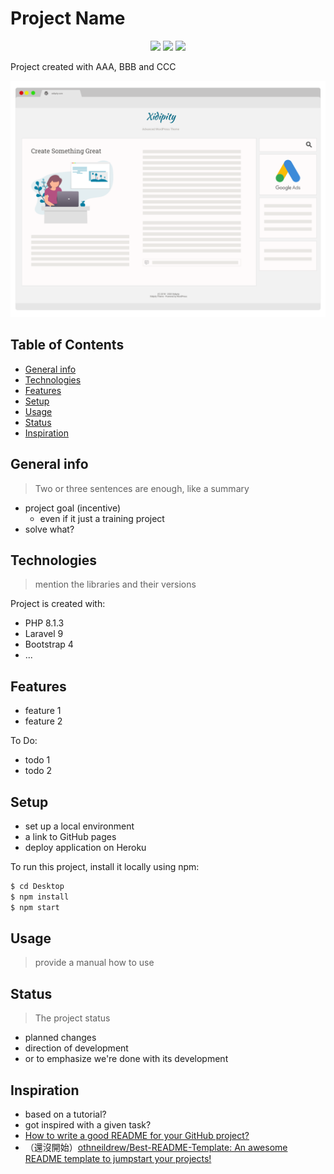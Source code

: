 # Project Name
<!-- TODO: -->

<!-- TODO: -->
<!-- https://shields.io -->
<p align=center>
    <a target="_blank" href="https://img.shields.io/github/pipenv/locked/python-version/kanido386/baymax-with-us" title="Python version"><img src="https://img.shields.io/github/pipenv/locked/python-version/kanido386/baymax-with-us?color=orange"></a>
    <a target="_blank" href="https://opensource.org/licenses/MIT" title="License: MIT"><img src="https://img.shields.io/badge/License-MIT-blue.svg"></a>
    <a target="_blank" href="http://makeapullrequest.com" title="PRs Welcome"><img src="https://img.shields.io/badge/PRs-welcome-brightgreen.svg"></a>
</p>

<!-- TODO: -->
Project created with AAA, BBB and CCC

<p align=center>
<!-- TODO: -->
    <!-- <img src="demo/0.png" width="300"> -->
    <img src="https://github.com/othneildrew/Best-README-Template/blob/master/images/screenshot.png?raw=true">
</p>

## Table of Contents
<!-- TODO: -->
* [General info](#general-info)
* [Technologies](#technologies)
* [Features](#features)
* [Setup](#setup)
* [Usage](#usage)
* [Status](#status)
* [Inspiration](#inspiration)

## General info
<!-- TODO: -->
> Two or three sentences are enough, like a summary
- project goal (incentive)
  - even if it just a training project
- solve what?

## Technologies
<!-- TODO: -->
> mention the libraries and their versions

Project is created with:
- PHP 8.1.3
- Laravel 9
- Bootstrap 4
- ...

## Features
<!-- TODO: -->
- feature 1
- feature 2

To Do:
- todo 1
- todo 2

## Setup
<!-- TODO: -->
- set up a local environment
- a link to GitHub pages
- deploy application on Heroku

To run this project, install it locally using npm:
```bash
$ cd Desktop
$ npm install
$ npm start
```

## Usage
<!-- TODO: -->
> provide a manual how to use

## Status
<!-- TODO: -->
> The project status
- planned changes
- direction of development
- or to emphasize we're done with its development

## Inspiration
<!-- TODO: -->
- based on a tutorial?
- got inspired with a given task?
- [How to write a good README for your GitHub project?](https://bulldogjob.com/news/449-how-to-write-a-good-readme-for-your-github-project)
- （還沒開始）[othneildrew/Best-README-Template: An awesome README template to jumpstart your projects!](https://github.com/othneildrew/Best-README-Template)